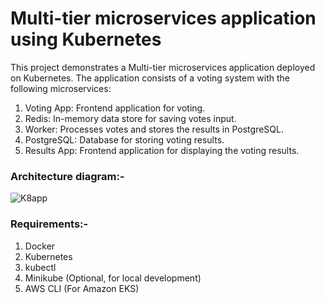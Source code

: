 # Multi-tier microservices application using Kubernetes

This project demonstrates a Multi-tier microservices application deployed on Kubernetes. The application consists of a voting system with the following microservices:

1. Voting App: Frontend application for voting.
2. Redis: In-memory data store for saving votes input.
3. Worker: Processes votes and stores the results in PostgreSQL.
4. PostgreSQL: Database for storing voting results.
5. Results App: Frontend application for displaying the voting results.

### Architecture diagram:-

![K8app](https://github.com/user-attachments/assets/1987beea-bd71-4e73-b944-c47f65e6630b)

### Requirements:-
1. Docker
2. Kubernetes
3. kubectl
4. Minikube (Optional, for local development)
5. AWS CLI (For Amazon EKS)

